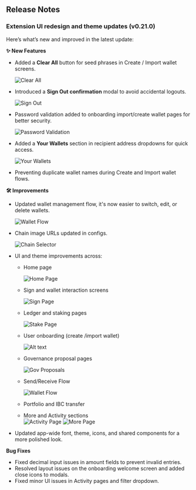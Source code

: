 ## Release Notes

### Extension UI redesign and theme updates (v0.21.0)
Here’s what’s new and improved in the latest update:


**✨ New Features**
- Added a **Clear All** button for seed phrases in Create / Import wallet screens.

  ![Clear All](assets/clear_all_button.png)
- Introduced a **Sign Out confirmation** modal to avoid accidental logouts.

  ![Sign Out](assets/sign_out_modal.png)
- Password validation added to onboarding import/create wallet pages for better security.

  ![Password Validation](assets/password_validation.png)
- Added a **Your Wallets** section in recipient address dropdowns for quick access.

  ![Your Wallets](assets/your_wallets.png)
- Preventing duplicate wallet names during Create and Import wallet flows.


**🛠 Improvements**

- Updated wallet management flow, it's now easier to switch, edit, or delete wallets.

  ![Wallet Flow](assets/wallet_flow.png)
- Chain image URLs updated in configs.

  ![Chain Selector](assets/chain_selector.png)
- UI and theme improvements across:
  - Home page

    ![Home Page](assets/home_page.png)
  - Sign and wallet interaction screens  

    ![Sign Page](assets/sign_page.png)
  - Ledger and staking pages  

    ![Stake Page](assets/stake_page.png)
  - User onboarding (create /import wallet)

    ![Alt text](assets/create_wallet_page.png)  
  - Governance proposal pages  

    ![Gov Proposals](assets/proposals_page.png)
  - Send/Receive Flow  

    ![Wallet Flow](assets/send_page.png)
  - Portfolio and IBC transfer  
  - More and Activity sections  
    ![Activity Page](assets/activity_page.png)
    ![More Page](assets/more_page.png)
- Updated app-wide font, theme, icons, and shared components for a more polished look.



**Bug Fixes**

* Fixed decimal input issues in amount fields to prevent invalid entries.
* Resolved layout issues on the onboarding welcome screen and added close icons to modals.
* Fixed minor UI issues in Activity pages and filter dropdown.